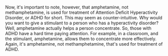 Now, it's important to note, however, that amphetamine, not methamphetamine, is
used for treatment of Attention Deficit Hyperactivity Disorder, or ADHD for
short. This may seem as counter-intuitive. Why would you want to give a
stimulant to a person who has a hyperactivity disorder? Well, amphetamine
actually helps a person concentrate. So, those with ADHD have a hard time
paying attention. For example, in a classroom, and the stimulant, amphetamine,
allows them to concentrate more effectively. Again, it's amphetamine, not
methamphetamine, that's used for treatment of ADHD.
